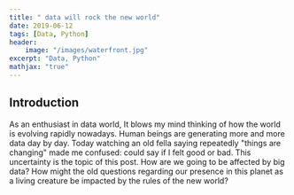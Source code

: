 ```yaml
---
title: " data will rock the new world"
date: 2019-06-12
tags: [Data, Python]
header: 
    image: "/images/waterfront.jpg"
excerpt: "Data, Python"
mathjax: "true"
---
```

 

## Introduction
As an enthusiast in data world, It blows my mind thinking of how the world is evolving rapidly nowadays. Human beings are generating more and more data day by day. Today watching an old fella saying repeatedly "things are changing" made me confused: could say if I felt good or bad. This uncertainty is the topic of this post. How are we going to be affected by big data? How might the old questions regarding our presence in this planet as a living creature be impacted by the rules of the new world?

